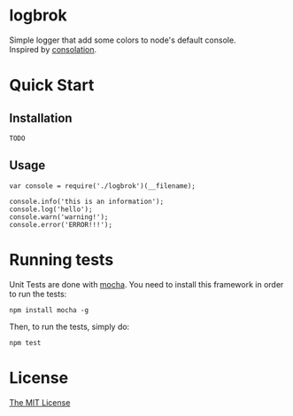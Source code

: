 logbrok
=======

Simple logger that add some colors to node's default console.  
Inspired by [consolation](https://github.com/alexjab/consolation.git).

Quick Start
===========

Installation
------------

    TODO

Usage
-----

    var console = require('./logbrok')(__filename);
    
    console.info('this is an information');
    console.log('hello');
    console.warn('warning!');
    console.error('ERROR!!!');

Running tests
=============

Unit Tests are done with [mocha](http://visionmedia.github.io/mocha/).
You need to install this framework in order to run the tests:
    
    npm install mocha -g

Then, to run the tests, simply do:

    npm test

License
=======

[The MIT License](https://github.com/HugoMuller/logbrok/blob/master/LICENSE)
